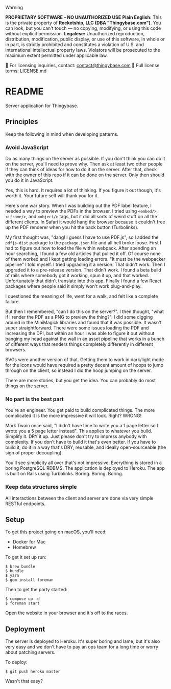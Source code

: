 > [!WARNING]
> **PROPRIETARY SOFTWARE – NO UNAUTHORIZED USE**
> **Plain English:** This is the private property of **Rocketship, LLC (DBA "Thingybase.com")**. You can look, but you can't touch — no copying, modifying, or using this code without explicit permission.
> **Legalese:** Unauthorized reproduction, distribution, modification, public display, or use of this software, in whole or in part, is strictly prohibited and constitutes a violation of U.S. and international intellectual property laws. Violators will be prosecuted to the maximum extent permitted under applicable law.
>
> 📧 For licensing inquiries, contact: [contact@thingybase.com](mailto:contact@thingybase.com)
> 📜 Full license terms: [LICENSE.md](./LICENSE.md)

# README

Server application for Thingybase.

## Principles

Keep the following in mind when developing patterns.

### Avoid JavaScript

Do as many things on the server as possible. If you don't think you can do it on the server, you'll need to prove why. Then ask at least two other people if they can think of ideas for how to do it on the server. After that, check with the owner of this repo if it can be done on the server. Only then should you do it in JavaScript.

Yes, this is hard. It requires a lot of thinking. If you figure it out though, it's worth it. Your future self will thank you for it.

Here's one war story. When I was building out the PDF label feature, I needed a way to preview the PDFs in the browser. I tried using `<embed/>`, `<iframe/>`, and `<object/>` tags, but it did all sorts of weird stuff on all the different clients. In Safari it would hang the browser because it couldn't free up the PDF renderer when you hit the back button (Turbolinks).

My first thought was, "dang! I guess I have to use PDF.js", so I added the `pdfjs-dist` package to the `package.json` file and all hell broke loose. First I had to figure out how to load the file within webpack. After spending an hour searching, I found a few old articles that pulled it off. Of course none of them worked and I kept getting loading errors. "It must be the webpacker pipeline" I told myself. I tried upgrading it a version. That didn't work. Then I upgraded it to a pre-release version. That didn't work. I found a beta build of rails where somebody got it working, spun it up, and that worked. Unfortunately that didn't translate into this app. Finally I found a few React packages where people said it simply won't work plug-and-play.

I questioned the meaning of life, went for a walk, and felt like a complete failure.

But then I remembered, "can I do this on the server?". I then thought, "what if I render the PDF as a PNG to preview the thing?". I did some digging around in the MiniMagick libraries and found that it was possible. It wasn't super straightforward. There were some issues loading the PDF and increasing the DPI, but within an hour I was able to figure it out without banging my head against the wall in an asset pipeline that works in a bunch of different ways that renders things completely differently in different browsers.

SVGs were another version of that. Getting them to work in dark/light mode for the icons would have required a pretty decent amount of hoops to jump through on the client, so instead I did the hoop jumping on the server.

There are more stories, but you get the idea. You can probably do most things on the server.

### No part is the best part

You're an engineer. You get paid to build complicated things. The more complicated it is the more impressive it will look. Right? WRONG!

Mark Twain once said, "I didn't have time to write you a 1 page letter so I wrote you a 5 page letter instead". This applies to whatever you build. Simplify it. DRY it up. Just please don't try to impress anybody with complexity. If you don't have to build it that's even better. If you have to build it, do it in a way that's DRY, reusable, and ideally open-sourceable (the sign of proper decoupling).

You'll see simplicity all over that's not impressive. Everything is stored in a boring PostgreSQL RDBMS. The application is deployed to Heroku. The app is built on Rails using Turbolinks. Boring. Boring. Boring.

### Keep data structures simple

All interactions between the client and server are done via very simple RESTful endpoints.

## Setup

To get this project going on macOS, you'll need:

* Docker for Mac
* Homebrew

To get it set up run:

```
$ brew bundle
$ bundle
$ yarn
$ gem install foreman
```

Then to get the party started:

```
$ compose up -d
$ foreman start
```

Open the website in your browser and it's off to the races.

## Deployment

The server is deployed to Heroku. It's super boring and lame, but it's also very easy and we don't have to pay an ops team for a long time or worry about patching servers.

To deploy:

```
$ git push heroku master
```

Wasn't that easy?
